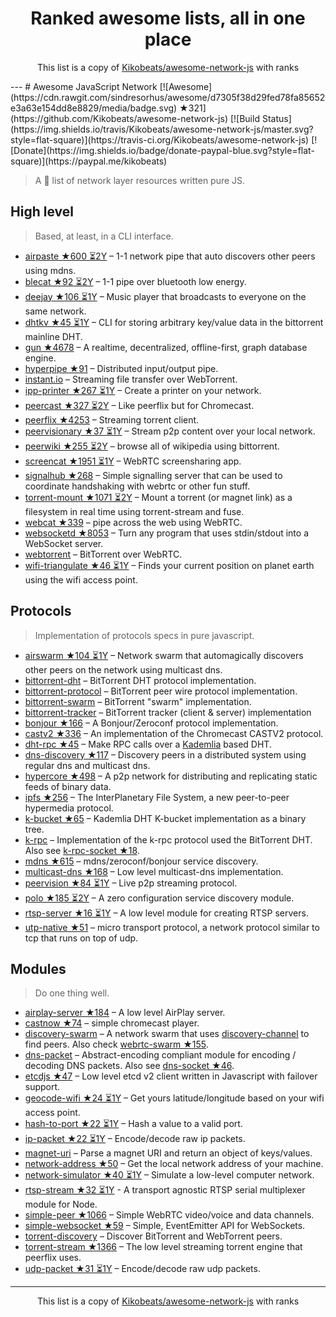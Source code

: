 <h1 align="center">
Ranked awesome lists, all in one place
</h1>
<p align="center">
	This list is a copy of <a href="Kikobeats/awesome-network-js">Kikobeats/awesome-network-js</a> with ranks
</p>
---
# Awesome JavaScript Network [![Awesome](https://cdn.rawgit.com/sindresorhus/awesome/d7305f38d29fed78fa85652e3a63e154dd8e8829/media/badge.svg) ★321](https://github.com/Kikobeats/awesome-network-js) [![Build Status](https://img.shields.io/travis/Kikobeats/awesome-network-js/master.svg?style=flat-square)](https://travis-ci.org/Kikobeats/awesome-network-js) [![Donate](https://img.shields.io/badge/donate-paypal-blue.svg?style=flat-square)](https://paypal.me/kikobeats)

> A 🎩 list of network layer resources written pure JS.

## High level

> Based, at least, in a CLI interface.

* [airpaste ★600 ⏳2Y](https://github.com/mafintosh/airpaste) – 1-1 network pipe that auto discovers other peers using mdns.
* [blecat ★92 ⏳2Y](https://github.com/mafintosh/blecat) – 1-1 pipe over bluetooth low energy.
* [deejay ★106 ⏳1Y](https://github.com/mafintosh/deejay) – Music player that broadcasts to everyone on the same network.
* [dhtkv ★45 ⏳1Y](https://github.com/maxogden/dhtkv) – CLI for storing arbitrary key/value data in the bittorrent mainline DHT.
* [gun ★4678](https://github.com/amark/gun) – A realtime, decentralized, offline-first, graph database engine.
* [hyperpipe ★91](https://github.com/mafintosh/hyperpipe) – Distributed input/output pipe.
* [instant.io](https://github.com/feross/instant.io) – Streaming file transfer over WebTorrent.
* [ipp-printer ★267 ⏳1Y](https://github.com/watson/ipp-printer) – Create a printer on your network.
* [peercast ★327 ⏳2Y](https://github.com/mafintosh/peercast) – Like peerflix but for Chromecast.
* [peerflix ★4253](https://github.com/mafintosh/peerflix) – Streaming torrent client.
* [peervisionary ★37 ⏳1Y](https://github.com/mafintosh/peervisionary) – Stream p2p content over your local network.
* [peerwiki ★255 ⏳2Y](https://github.com/mafintosh/peerwiki) – browse all of wikipedia using bittorrent.
* [screencat ★1951 ⏳1Y](https://github.com/maxogden/screencat) – WebRTC screensharing app.
* [signalhub ★268](https://github.com/mafintosh/signalhub) – Simple signalling server that can be used to coordinate handshaking with webrtc or other fun stuff.
* [torrent-mount ★1071 ⏳2Y](https://github.com/mafintosh/torrent-mount) – Mount a torrent (or magnet link) as a filesystem in real time using torrent-stream and fuse.
* [webcat ★339](https://github.com/mafintosh/webcat) – pipe across the web using WebRTC.
* [websocketd ★8053](https://github.com/joewalnes/websocketd) – Turn any program that uses stdin/stdout into a WebSocket server.
* [webtorrent](https://github.com/feross/webtorrent) – BitTorrent over WebRTC.
* [wifi-triangulate ★46 ⏳1Y](https://github.com/watson/wifi-triangulate) – Finds your current position on planet earth using the wifi access point.

## Protocols

> Implementation of protocols specs in pure javascript.

* [airswarm ★104 ⏳1Y](https://github.com/mafintosh/airswarm) – Network swarm that automagically discovers other peers on the network using multicast dns.
* [bittorrent-dht](https://github.com/feross/bittorrent-dht) – BitTorrent DHT protocol implementation.
* [bittorrent-protocol](https://github.com/feross/bittorrent-protocol) – BitTorrent peer wire protocol implementation.
* [bittorrent-swarm](https://github.com/feross/bittorrent-swarm) – BitTorrent "swarm" implementation.
* [bittorrent-tracker](https://github.com/feross/bittorrent-tracker) – BitTorrent tracker (client & server) implementation
* [bonjour ★166](https://github.com/watson/bonjour) – A Bonjour/Zeroconf protocol implementation.
* [castv2 ★336](https://github.com/thibauts/node-castv2) – An implementation of the Chromecast CASTV2 protocol.
* [dht-rpc ★45](https://github.com/mafintosh/dht-rpc) – Make RPC calls over a [Kademlia](https://pdos.csail.mit.edu/~petar/papers/maymounkov-kademlia-lncs.pdf) based DHT.
* [dns-discovery ★117](https://github.com/mafintosh/dns-discovery) – Discovery peers in a distributed system using regular dns and multicast dns.
* [hypercore ★498](https://github.com/mafintosh/hypercore) – A p2p network for distributing and replicating static feeds of binary data.
* [ipfs ★256](https://github.com/ipfs/js-ipfs-api) – The InterPlanetary File System, a new peer-to-peer hypermedia protocol.
* [k-bucket ★65](https://github.com/tristanls/k-bucket) – Kademlia DHT K-bucket implementation as a binary tree.
* [k-rpc](https://github.com/mafintosh/k-rpc) – Implementation of the k-rpc protocol used the BitTorrent DHT. Also see [k-rpc-socket ★18](https://github.com/mafintosh/k-rpc-socket).
* [mdns ★615](https://github.com/agnat/node_mdns) – mdns/zeroconf/bonjour service discovery.
* [multicast-dns ★168](https://github.com/mafintosh/multicast-dns) – Low level multicast-dns implementation.
* [peervision ★84 ⏳1Y](https://github.com/mafintosh/peervision) – Live p2p streaming protocol.
* [polo ★185 ⏳2Y](https://github.com/mafintosh/polo) – A zero configuration service discovery module.
* [rtsp-server ★16 ⏳1Y](https://github.com/watson/rtsp-server) – A low level module for creating RTSP servers.
* [utp-native ★51](https://github.com/mafintosh/utp-native) – micro transport protocol, a network protocol similar to tcp that runs on top of udp.

## Modules

> Do one thing well.

* [airplay-server ★184](https://github.com/watson/airplay-server) – A low level AirPlay server.
* [castnow ★74](https://github.com/xat/chromecast-player) – simple chromecast player.
* [discovery-swarm](https://github.com/mafintosh/discovery-swarm) – A network swarm that uses [discovery-channel](https://github.com/maxogden/discovery-channel) to find peers. Also check [webrtc-swarm ★155](https://github.com/mafintosh/webrtc-swarm).
* [dns-packet](https://github.com/mafintosh/dns-packet) – Abstract-encoding compliant module for encoding / decoding DNS packets. Also see [dns-socket ★46](https://github.com/mafintosh/dns-socket).
* [etcdjs ★47](https://github.com/mafintosh/etcdjs) – Low level etcd v2 client written in Javascript with failover support.
* [geocode-wifi ★24 ⏳1Y](https://github.com/watson/geocode-wifi) – Get yours latitude/longitude based on your wifi access point.
* [hash-to-port ★22 ⏳1Y](https://github.com/mafintosh/hash-to-port) – Hash a value to a valid port.
* [ip-packet ★22 ⏳1Y](https://github.com/mafintosh/ip-packet) – Encode/decode raw ip packets.
* [magnet-uri](https://github.com/feross/magnet-uri) – Parse a magnet URI and return an object of keys/values.
* [network-address ★50](https://github.com/mafintosh/network-address) – Get the local network address of your machine.
* [network-simulator ★40 ⏳1Y](https://github.com/substack/network-simulator) – Simulate a low-level computer network.
* [rtsp-stream ★32 ⏳1Y](https://github.com/watson/rtsp-stream) - A transport agnostic RTSP serial multiplexer module for Node.
* [simple-peer ★1066](https://github.com/feross/simple-peer) – Simple WebRTC video/voice and data channels.
* [simple-websocket ★59](https://github.com/feross/simple-websocket) – Simple, EventEmitter API for WebSockets.
* [torrent-discovery](https://github.com/feross/torrent-discovery) – Discover BitTorrent and WebTorrent peers.
* [torrent-stream ★1366](https://github.com/mafintosh/torrent-stream) – The low level streaming torrent engine that peerflix uses.
* [udp-packet ★31 ⏳1Y](https://github.com/substack/udp-packet) – Encode/decode raw udp packets.
---
<p align="center">
	This list is a copy of <a href="Kikobeats/awesome-network-js">Kikobeats/awesome-network-js</a> with ranks
</p>

<script>
  (function(i,s,o,g,r,a,m){i['GoogleAnalyticsObject']=r;i[r]=i[r]||function(){
  (i[r].q=i[r].q||[]).push(arguments)},i[r].l=1*new Date();a=s.createElement(o),
  m=s.getElementsByTagName(o)[0];a.async=1;a.src=g;m.parentNode.insertBefore(a,m)
  })(window,document,'script','https://www.google-analytics.com/analytics.js','ga');

  ga('create', 'UA-100705027-1', 'auto');
  ga('send', 'pageview');

</script>
